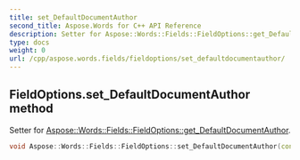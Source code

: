 ```yaml
---
title: set_DefaultDocumentAuthor
second_title: Aspose.Words for C++ API Reference
description: Setter for Aspose::Words::Fields::FieldOptions::get_DefaultDocumentAuthor. 
type: docs
weight: 0
url: /cpp/aspose.words.fields/fieldoptions/set_defaultdocumentauthor/
---
```

## FieldOptions.set_DefaultDocumentAuthor method


Setter for [Aspose::Words::Fields::FieldOptions::get_DefaultDocumentAuthor](../get_defaultdocumentauthor/).

```cpp
void Aspose::Words::Fields::FieldOptions::set_DefaultDocumentAuthor(const System::String &value)
```

